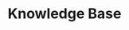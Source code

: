 ---
title: Knowledge Base
sidebar: main_sidebar_1_2_0
keywords: 
permalink: knowledge_base.1.2.0.html
folder: knowledge
toc: false
---